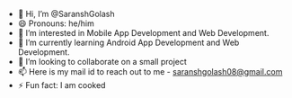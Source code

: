 - 👋 Hi, I’m @SaranshGolash
- 😄 Pronouns: he/him
- 👀 I’m interested in Mobile App Development and Web Development.
- 🌱 I’m currently learning Android App Development and Web Development.
- 💞️ I’m looking to collaborate on a small project
- 📫 Here is my mail id to reach out to me - saranshgolash08@gmail.com
- ⚡ Fun fact: I am cooked 

<!---
SaranshGolash/SaranshGolash is a ✨ special ✨ repository because its `README.md` (this file) appears on your GitHub profile.
You can click the Preview link to take a look at your changes.
--->
